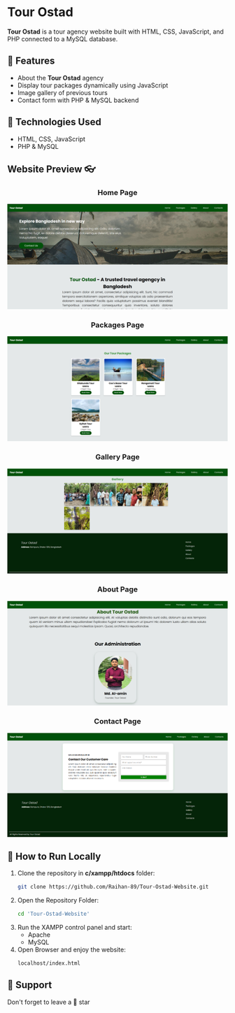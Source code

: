 # Tour Ostad

**Tour Ostad** is a tour agency website built with HTML, CSS, JavaScript, and PHP connected to a MySQL database.  

## 🌟 Features

- About the **Tour Ostad** agency
- Display tour packages dynamically using JavaScript
- Image gallery of previous tours
- Contact form with PHP & MySQL backend

## 📁 Technologies Used

- HTML, CSS, JavaScript
- PHP & MySQL

## Website Preview 👓

<h3 align="center">Home Page</h3>

![Tour-Ostad-Website](assets/images/Website_Images/Home.png)

<h3 align="center">Packages Page</h3>

![Tour-Ostad-Website](assets/images/Website_Images/Packages.png)

<h3 align="center">Gallery Page</h3>

![Tour-Ostad-Website](assets/images/Website_Images/Gallery.png)

<h3 align="center">About Page</h3>

![Tour-Ostad-Website](assets/images/Website_Images/About.png)

<h3 align="center">Contact Page</h3>

![Tour-Ostad-Website](assets/images/Website_Images/Contact.png)



## 🔌  How to Run Locally

1. Clone the repository in **c/xampp/htdocs** folder:
   ```bash
   git clone https://github.com/Raihan-89/Tour-Ostad-Website.git
2. Open the Repository Folder:
   ```bash
   cd 'Tour-Ostad-Website'
3. Run the XAMPP control panel and start:
   - Apache
   - MySQL
4. Open Browser and enjoy the website:
   ```bash
   localhost/index.html

## 🙏 Support

Don't forget to leave a 🌟 star
